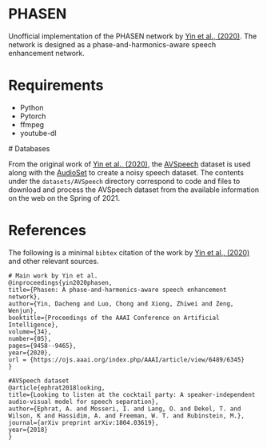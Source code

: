 # PHASEN

Unofficial implementation of the PHASEN network by [Yin et al., (2020)](https://ojs.aaai.org/index.php/AAAI/article/view/6489). The network is designed as a phase-and-harmonics-aware speech enhancement network.


# Requirements

* Python 
* Pytorch
* ffmpeg
* youtube-dl

# Databases

From the original work of [Yin et al., (2020)](https://ojs.aaai.org/index.php/AAAI/article/view/6489), the [AVSpeech](https://looking-to-listen.github.io/avspeech/index.html) dataset is used along with the [AudioSet](https://research.google.com/audioset/) to create a noisy speech dataset. The contents under the `datasets/AVSpeech` directory correspond to code and files to download and process the AVSpeech dataset from the available information on the web on the Spring of 2021.

# References

The following is a minimal `bibtex` citation of the work by [Yin et al., (2020)](https://ojs.aaai.org/index.php/AAAI/article/view/6489) and other relevant sources.

	# Main work by Yin et al.
	@inproceedings{yin2020phasen,
	title={Phasen: A phase-and-harmonics-aware speech enhancement network},
	author={Yin, Dacheng and Luo, Chong and Xiong, Zhiwei and Zeng, Wenjun},
	booktitle={Proceedings of the AAAI Conference on Artificial Intelligence},
	volume={34},
	number={05},
	pages={9458--9465},
	year={2020},
	url = {https://ojs.aaai.org/index.php/AAAI/article/view/6489/6345}
	} 
	
	#AVSpeech dataset
	@article{ephrat2018looking,
	title={Looking to listen at the cocktail party: A speaker-independent audio-visual model for speech separation},
	author={Ephrat, A. and Mosseri, I. and Lang, O. and Dekel, T. and Wilson, K and Hassidim, A. and Freeman, W. T. and Rubinstein, M.},
	journal={arXiv preprint arXiv:1804.03619},
	year={2018}
	}
